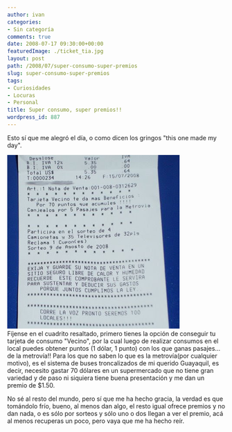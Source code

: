 ```yaml
---
author: ivan
categories:
- Sin categoría
comments: true
date: 2008-07-17 09:30:00+00:00
featuredImage: ./ticket_tia.jpg
layout: post
path: /2008/07/super-consumo-super-premios
slug: super-consumo-super-premios
tags:
- Curiosidades
- Locuras
- Personal
title: Super consumo, super premios!!
wordpress_id: 887
---
```


Esto sí que me alegró el día, o como dicen los gringos "this one made my day".

[![](./ticket_tia.jpg)](https://3.bp.blogspot.com/_T2UWuNJg3dQ/SH7Lf6gXxnI/AAAAAAAAAgI/_ie9lBLyBss/s1600-h/ticket_tia.jpg)  
Fíjense en el cuadrito resaltado, primero tienes la opción de conseguir tu tarjeta de consumo "Vecino", por la cual luego de realizar consumos en el local puedes obtener puntos (1 dólar, 1 punto) con los que ganas pasajes... de la metrovía!! Para los que no saben lo que es la metrovía(por cualquier motivo), es el sistema de buses troncalizados de mi querido Guayaquil, es decir, necesito gastar 70 dólares en un supermercado que no tiene gran variedad y de paso ni siquiera tiene buena presentación y me dan un premio de \$1.50.

No sé al resto del mundo, pero sí que me ha hecho gracia, la verdad es que tomándolo frío, bueno, al menos dan algo, el resto igual ofrece premios y no dan nada, o es sólo por sorteos y sólo uno o dos llegan a ver el premio, acá al menos recuperas un poco, pero vaya que me ha hecho reír.
